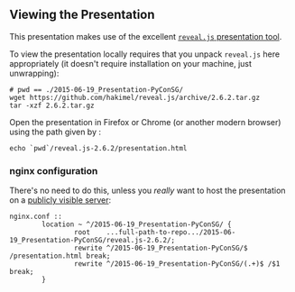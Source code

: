 ## Viewing the Presentation

This presentation makes use of the excellent [```reveal.js``` presentation tool](https://github.com/hakimel/reveal.js).

To view the presentation locally requires that you unpack ```reveal.js``` here appropriately 
(it doesn't require installation on your machine, just unwrapping): 

```
# pwd == ./2015-06-19_Presentation-PyConSG/
wget https://github.com/hakimel/reveal.js/archive/2.6.2.tar.gz
tar -xzf 2.6.2.tar.gz 
```

Open the presentation in Firefox or Chrome (or another modern browser) using the path given by : 

```
echo `pwd`/reveal.js-2.6.2/presentation.html
```

### nginx configuration 

There's no need to do this, unless you *really* want to host the 
presentation on a <a href="http://RedCatLabs.com/2015-06-19_Presentation-PyConSG/" target=_blank>publicly visible server</a>:

```
nginx.conf ::
        location ~ ^/2015-06-19_Presentation-PyConSG/ {
                root    ...full-path-to-repo.../2015-06-19_Presentation-PyConSG/reveal.js-2.6.2/;
                rewrite ^/2015-06-19_Presentation-PyConSG/$ /presentation.html break;
                rewrite ^/2015-06-19_Presentation-PyConSG/(.+)$ /$1 break;
        }
```
